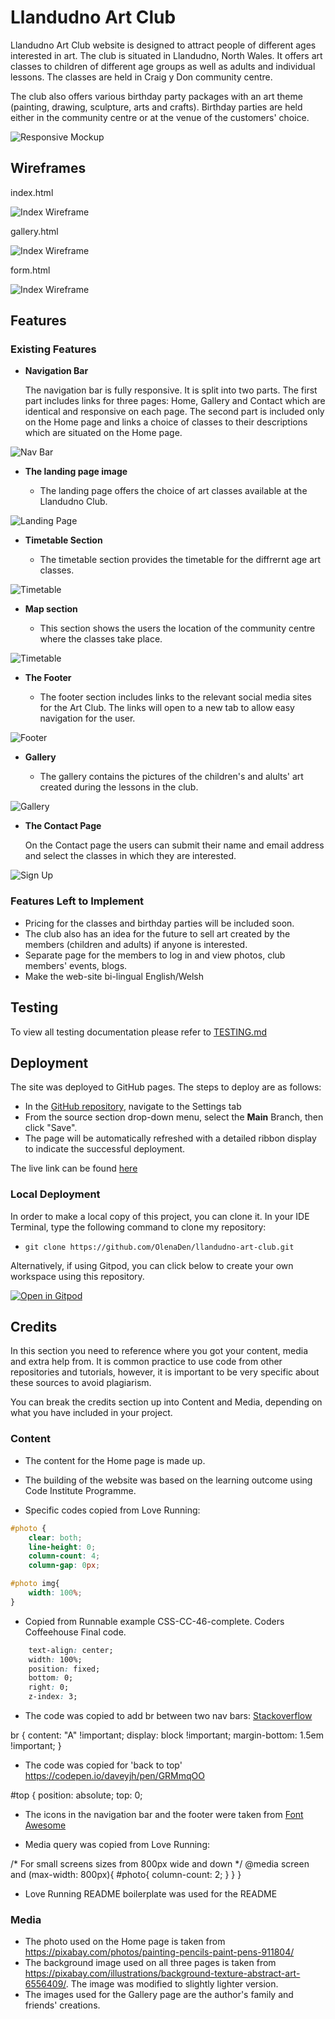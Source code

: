 # Llandudno Art Club

Llandudno Art Club website is designed to attract people of different ages interested in art. The club is situated in Llandudno, North Wales. It offers art classes to children of different age groups as well as adults and individual lessons. The classes are held in Craig y Don community centre. 

The club also offers various birthday party packages with an art theme (painting, drawing, sculpture, arts and crafts). Birthday parties are held either in the community centre or at the venue of the customers' choice.   

![Responsive Mockup]()

## Wireframes

index.html 

![Index Wireframe](documentation/wireframes/home-page.png)

gallery.html 

![Index Wireframe](documentation/wireframes/gallery-page.png)

form.html 

![Index Wireframe](documentation/wireframes/contact-page.png)


## Features 

### Existing Features

- __Navigation Bar__

  The navigation bar is fully responsive. It is split into two parts. The first part includes links for three pages: Home, Gallery and Contact which are identical and responsive on each page. The second part is included only on the Home page and links a choice of classes to their descriptions which are situated on the Home page.

![Nav Bar](documentation/testing/nav-bar.jpg)

- __The landing page image__

  - The landing page offers the choice of art classes available at the Llandudno Club.

![Landing Page](documentation/testing/landing-page.jpg)

- __Timetable Section__

  - The timetable section provides the timetable for the diffrernt age art classes.

![Timetable](documentation/testing/classes.png)

- __Map section__

  - This section shows the users the location of the community centre where the classes take place. 

  
![Timetable](documentation/testing/map.png)

- __The Footer__ 

  - The footer section includes links to the relevant social media sites for the Art Club. The links will open to a new tab to allow easy navigation for the user. 
  

![Footer](documentation/testing/footer.png)

- __Gallery__

  - The gallery contains the pictures of the children's and alults' art created during the lessons in the club.

![Gallery]()

- __The Contact Page__  

  On the Contact page the users can submit their name and email address and select the classes in which they are interested.

![Sign Up](documentation/testing/contact.png)


### Features Left to Implement

- Pricing for the classes and birthday parties will be included soon.
- The club also has an idea for the future to sell art created by the members (children and adults) if anyone is interested.
- Separate page for the members to log in and view photos, club members' events, blogs.
- Make the web-site bi-lingual English/Welsh

## Testing

To view all testing documentation please refer to [TESTING.md](TESTING.md)

## Deployment

The site was deployed to GitHub pages. The steps to deploy are as follows: 
  - In the [GitHub repository](https://github.com/OlenaDen/llandudno-art-club), navigate to the Settings tab 
  - From the source section drop-down menu, select the **Main** Branch, then click "Save".
  - The page will be automatically refreshed with a detailed ribbon display to indicate the successful deployment.

The live link can be found [here](https://olenaden.github.io/llandudno-art-club)

### Local Deployment

In order to make a local copy of this project, you can clone it. In your IDE Terminal, type the following command to clone my repository:

- `git clone https://github.com/OlenaDen/llandudno-art-club.git`

Alternatively, if using Gitpod, you can click below to create your own workspace using this repository.

[![Open in Gitpod](https://gitpod.io/button/open-in-gitpod.svg)](https://gitpod.io/#https://github.com/OlenaDen/llandudno-art-club)

## Credits 

In this section you need to reference where you got your content, media and extra help from. It is common practice to use code from other repositories and tutorials, however, it is important to be very specific about these sources to avoid plagiarism. 

You can break the credits section up into Content and Media, depending on what you have included in your project. 

### Content 

- The content for the Home page is made up.

-  The building of the website was based on the learning outcome using Code Institute Programme. 

- Specific codes copied from Love Running: 

```css
#photo {
    clear: both;
    line-height: 0;
    column-count: 4;
    column-gap: 0px;

#photo img{
    width: 100%;
}
```


- Copied from Runnable example CSS-CC-46-complete. Coders Coffeehouse Final code.

```css
    text-align: center;
    width: 100%;
    position: fixed;
    bottom: 0;
    right: 0;
    z-index: 3;
```

- The code was copied to add br between two nav bars: [Stackoverflow](https://stackoverflow.com/questions/899252/can-you-target-br-with-css)

br
{   content: "A" !important;
    display: block !important;
    margin-bottom: 1.5em !important;
}

- The code was copied for 'back to top' https://codepen.io/daveyjh/pen/GRMmqOO

<a href="#top" id="back-to-top"></a> 
#top {
  position: absolute;
  top: 0;
- The icons in the navigation bar and the footer were taken from [Font Awesome](https://fontawesome.com/)

- Media query was copied from Love Running:

/* For small screens sizes from 800px wide and down */
@media screen and (max-width: 800px){
    #photo{
        column-count: 2;
    }
}
}

- Love Running README boilerplate was used for the README

### Media

- The photo used on the Home page is taken from https://pixabay.com/photos/painting-pencils-paint-pens-911804/
- The background image used on all three pages is taken from https://pixabay.com/illustrations/background-texture-abstract-art-6556409/. The image was modified to slightly lighter version.
- The images used for the Gallery page are the author's family and friends' creations.



